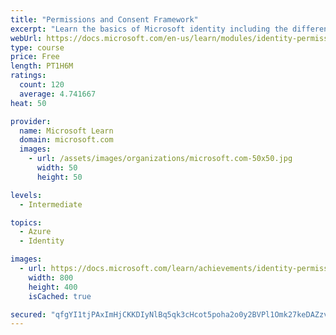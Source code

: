```yaml
---
title: "Permissions and Consent Framework"
excerpt: "Learn the basics of Microsoft identity including the different types of tokens, account types, and supported topologies."
webUrl: https://docs.microsoft.com/en-us/learn/modules/identity-permissions-consent/
type: course
price: Free
length: PT1H6M
ratings:
  count: 120
  average: 4.741667
heat: 50

provider:
  name: Microsoft Learn
  domain: microsoft.com
  images:
    - url: /assets/images/organizations/microsoft.com-50x50.jpg
      width: 50
      height: 50

levels:
  - Intermediate

topics:
  - Azure
  - Identity

images:
  - url: https://docs.microsoft.com/learn/achievements/identity-permissions-consent-social.png
    width: 800
    height: 400
    isCached: true

secured: "qfgYI1tjPAxImHjCKKDIyNlBq5qk3cHcot5poha2o0y2BVPl1Omk27keDAZzveK8eTnp5ci6hgFzQxahq1whCFWWZZ3G+/qB3Px/saqiSL4Ocn8OoWtLBRoMc+oPI9WHCEvw2ElfwL+PBnp5Ng8VUy+iZSzt3Tj8wl6VdktsGy7IkmWOzQx5nbGk2KDG3bRXYZKIIy74gipdYWv+JKg+snv9R+8pRMTXDItpswz5CzIbdrpvEHv8JJ3UduzVlQ6rffJa2QnOpeWGJ8fOWHxdZBZxpmKU0hugizSxOl/HEfGP0jp2/FQoFInYeTd8gntCaTpVL70YC5N+7SmjOeX6rgGtTvZlGFCau/MfWn7qIfIK46ip47a/wxq64ISo6vN/8ZZtxcXCE4VtB6t2FFdO1pH2Uk7DSXDfGMrOkir6LEM=;qvaOaTsKVt8ReuI45pDfCQ=="
---
```


